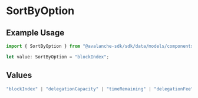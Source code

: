 # SortByOption

## Example Usage

```typescript
import { SortByOption } from "@avalanche-sdk/sdk/data/models/components";

let value: SortByOption = "blockIndex";
```

## Values

```typescript
"blockIndex" | "delegationCapacity" | "timeRemaining" | "delegationFee" | "uptimePerformance"
```